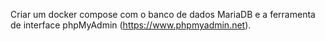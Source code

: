 Criar um docker compose com o banco de dados MariaDB e a ferramenta 
de interface phpMyAdmin (https://www.phpmyadmin.net).
